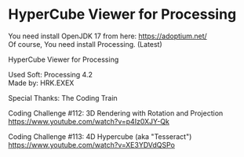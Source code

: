 # HyperCube Viewer for Processing  
  
You need install OpenJDK 17 from here: https://adoptium.net/  
Of course, You need install Processing. (Latest)  
  
HyperCube Viewer for Processing  
  
Used Soft: Processing 4.2  
Made by: HRK.EXEX  
  
Special Thanks: The Coding Train  
  
Coding Challenge #112: 3D Rendering with Rotation and Projection  
https://www.youtube.com/watch?v=p4Iz0XJY-Qk  
  
Coding Challenge #113: 4D Hypercube (aka "Tesseract")  
https://www.youtube.com/watch?v=XE3YDVdQSPo  
